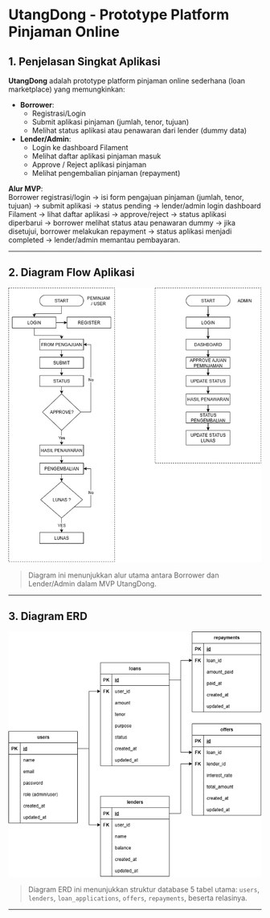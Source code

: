 # UtangDong - Prototype Platform Pinjaman Online

## 1. Penjelasan Singkat Aplikasi

**UtangDong** adalah prototype platform pinjaman online sederhana (loan marketplace) yang memungkinkan:

- **Borrower**: 
  - Registrasi/Login
  - Submit aplikasi pinjaman (jumlah, tenor, tujuan)
  - Melihat status aplikasi atau penawaran dari lender (dummy data)
- **Lender/Admin**:
  - Login ke dashboard Filament
  - Melihat daftar aplikasi pinjaman masuk
  - Approve / Reject aplikasi pinjaman
  - Melihat pengembalian pinjaman (repayment)

**Alur MVP**:  
Borrower registrasi/login → isi form pengajuan pinjaman (jumlah, tenor, tujuan) → submit aplikasi → status pending → lender/admin login dashboard Filament → lihat daftar aplikasi → approve/reject → status aplikasi diperbarui → borrower melihat status atau penawaran dummy → jika disetujui, borrower melakukan repayment → status aplikasi menjadi completed → lender/admin memantau pembayaran. 

---

## 2. Diagram Flow Aplikasi

![Flow Diagram](public/images/utangdong-flow.png)

> Diagram ini menunjukkan alur utama antara Borrower dan Lender/Admin dalam MVP UtangDong.

---

## 3. Diagram ERD

![ERD Diagram](public/images/utangdong-ERD.png)

> Diagram ERD ini menunjukkan struktur database 5 tabel utama: `users`, `lenders`, `loan_applications`, `offers`, `repayments`, beserta relasinya.

---
